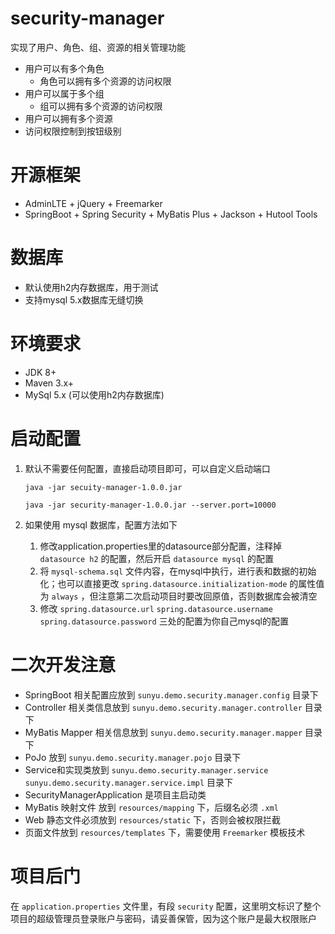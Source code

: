 # security-manager
实现了用户、角色、组、资源的相关管理功能
- 用户可以有多个角色
    - 角色可以拥有多个资源的访问权限
- 用户可以属于多个组
    - 组可以拥有多个资源的访问权限
- 用户可以拥有多个资源
- 访问权限控制到按钮级别

# 开源框架
- AdminLTE + jQuery + Freemarker
- SpringBoot + Spring Security + MyBatis Plus + Jackson + Hutool Tools

# 数据库
- 默认使用h2内存数据库，用于测试
- 支持mysql 5.x数据库无缝切换

# 环境要求
- JDK 8+
- Maven 3.x+
- MySql 5.x (可以使用h2内存数据库)

# 启动配置
1. 默认不需要任何配置，直接启动项目即可，可以自定义启动端口

    ``` java -jar secuity-manager-1.0.0.jar ```
    
    ``` java -jar security-manager-1.0.0.jar --server.port=10000 ```
    
2. 如果使用 mysql 数据库，配置方法如下
    1. 修改application.properties里的datasource部分配置，注释掉 `datasource h2` 的配置，然后开启 `datasource mysql` 的配置
    2. 将 `mysql-schema.sql` 文件内容，在mysql中执行，进行表和数据的初始化；也可以直接更改 `spring.datasource.initialization-mode` 的属性值为 `always` ，但注意第二次启动项目时要改回原值，否则数据库会被清空
    3. 修改 `spring.datasource.url` `spring.datasource.username` `spring.datasource.password` 三处的配置为你自己mysql的配置
    
# 二次开发注意
- SpringBoot 相关配置应放到 `sunyu.demo.security.manager.config` 目录下
- Controller 相关类信息放到 `sunyu.demo.security.manager.controller` 目录下
- MyBatis Mapper 相关信息放到 `sunyu.demo.security.manager.mapper` 目录下
- PoJo 放到 `sunyu.demo.security.manager.pojo` 目录下
- Service和实现类放到 `sunyu.demo.security.manager.service` `sunyu.demo.security.manager.service.impl` 目录下
- SecurityManagerApplication 是项目主启动类
- MyBatis 映射文件 放到 `resources/mapping` 下，后缀名必须 `.xml`
- Web 静态文件必须放到 `resources/static` 下，否则会被权限拦截
- 页面文件放到 `resources/templates` 下，需要使用 `Freemarker` 模板技术

# 项目后门
在 `application.properties` 文件里，有段 `security` 配置，这里明文标识了整个项目的超级管理员登录账户与密码，请妥善保管，因为这个账户是最大权限账户